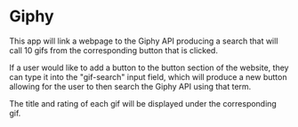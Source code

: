 # Giphy

This app will link a webpage to the Giphy API producing a search that will call 10 gifs from the corresponding button that is clicked.

If a user would like to add a button to the button section of the website, they can type it into the "gif-search" input field, which will produce a new button allowing for the user to then search the Giphy API using that term.

The title and rating of each gif will be displayed under the corresponding gif.